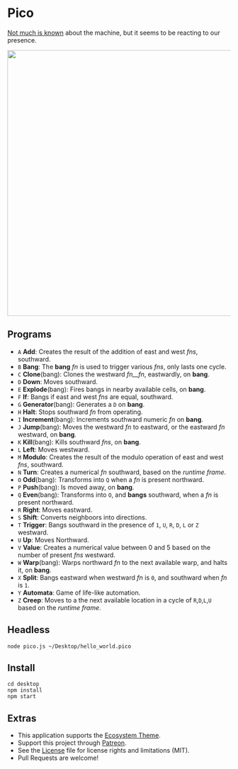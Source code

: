 # Pico

[Not much is known](http://wiki.xxiivv.com/Pico) about the machine, but it seems to be reacting to our presence.

<img src='https://raw.githubusercontent.com/hundredrabbits/Pico/master/PREVIEW.jpg' width="600"/>

## Programs

- `A` **Add**: Creates the result of the addition of east and west _fns_, southward.
- `B` **Bang**: The **bang** _fn_ is used to trigger various _fns_, only lasts one cycle.
- `C` **Clone**(bang): Clones the westward _fn__fn_, eastwardly, on **bang**.
- `D` **Down**: Moves southward.
- `E` **Explode**(bang): Fires bangs in nearby available cells, on **bang**.
- `F` **If**: Bangs if east and west _fns_ are equal, southward.
- `G` **Generator**(bang): Generates a `D` on **bang**.
- `H` **Halt**: Stops southward _fn_ from operating.
- `I` **Increment**(bang): Increments southward numeric _fn_ on **bang**.
- `J` **Jump**(bang): Moves the westward _fn_ to eastward, or the eastward _fn_ westward, on **bang**.
- `K` **Kill**(bang): Kills southward _fns_, on **bang**.
- `L` **Left**: Moves westward.
- `M` **Modulo**: Creates the result of the modulo operation of east and west _fns_, southward.
- `N` **Turn**: Creates a numerical _fn_ southward, based on the *runtime frame*.
- `O` **Odd**(bang): Transforms into `Q` when a _fn_ is present northward.
- `P` **Push**(bang): Is moved away, on **bang**.
- `Q` **Even**(bang): Transforms into `O`, and **bangs** southward, when a _fn_ is present northward.
- `R` **Right**: Moves eastward.
- `S` **Shift**: Converts neighboors into directions.
- `T` **Trigger**: Bangs southward in the presence of `1`, `U`, `R`, `D`, `L` or `Z` westward.
- `U` **Up**: Moves Northward.
- `V` **Value**: Creates a numerical value between 0 and 5 based on the number of present _fns_ westward.
- `W` **Warp**(bang): Warps northward _fn_ to the next available warp, and halts it, on **bang**.
- `X` **Split**: Bangs eastward when westward _fn_ is `0`, and southward when _fn_ is `1`.
- `Y` **Automata**: Game of life-like automation.
- `Z` **Creep**: Moves to a the next available location in a cycle of `R`,`D`,`L`,`U` based on the *runtime frame*.

## Headless

```
node pico.js ~/Desktop/hello_world.pico
```

## Install

```
cd desktop
npm install
npm start
```

## Extras

- This application supports the [Ecosystem Theme](https://github.com/hundredrabbits/Themes).
- Support this project through [Patreon](https://patreon.com/100).
- See the [License](LICENSE.md) file for license rights and limitations (MIT).
- Pull Requests are welcome!
